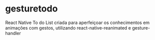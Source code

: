 # gesturetodo
React Native To do List criada para aperfeiçoar os conhecimentos em animações com gestos, utilizando react-native-reanimated e gesture-handler
